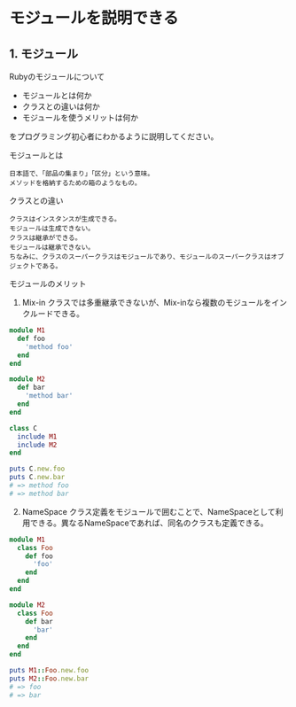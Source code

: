 # モジュールを説明できる

## 1. モジュール

Rubyのモジュールについて

- モジュールとは何か
- クラスとの違いは何か
- モジュールを使うメリットは何か

をプログラミング初心者にわかるように説明してください。

モジュールとは
```
日本語で、「部品の集まり」「区分」という意味。
メソッドを格納するための箱のようなもの。
```

クラスとの違い
```
クラスはインスタンスが生成できる。
モジュールは生成できない。
クラスは継承ができる。
モジュールは継承できない。
ちなみに、クラスのスーパークラスはモジュールであり、モジュールのスーパークラスはオブジェクトである。
```

モジュールのメリット

1. Mix-in
   クラスでは多重継承できないが、Mix-inなら複数のモジュールをインクルードできる。
``` ruby
module M1
  def foo
    'method foo'
  end
end

module M2
  def bar
    'method bar'
  end
end

class C
  include M1
  include M2
end

puts C.new.foo
puts C.new.bar
# => method foo
# => method bar
```

2. NameSpace
クラス定義をモジュールで囲むことで、NameSpaceとして利用できる。異なるNameSpaceであれば、同名のクラスも定義できる。
``` ruby
module M1
  class Foo
    def foo
      'foo'
    end
  end
end

module M2
  class Foo
    def bar
      'bar'
    end
  end
end

puts M1::Foo.new.foo
puts M2::Foo.new.bar
# => foo
# => bar
```
